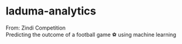 # laduma-analytics
From: Zindi Competition<br>
Predicting the outcome of a football game ⚽ using machine learning
